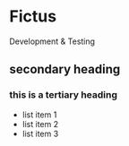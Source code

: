 # Fictus
Development &amp; Testing
## secondary heading
### this is a tertiary heading

* list item 1
* list item 2
* list item 3
